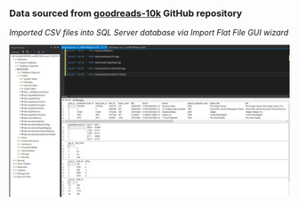 ### Data sourced from [goodreads-10k](https://github.com/zygmuntz/goodbooks-10k/tree/master) GitHub repository


*Imported CSV files into SQL Server database via Import Flat File GUI wizard*

![Alt text](image.png)